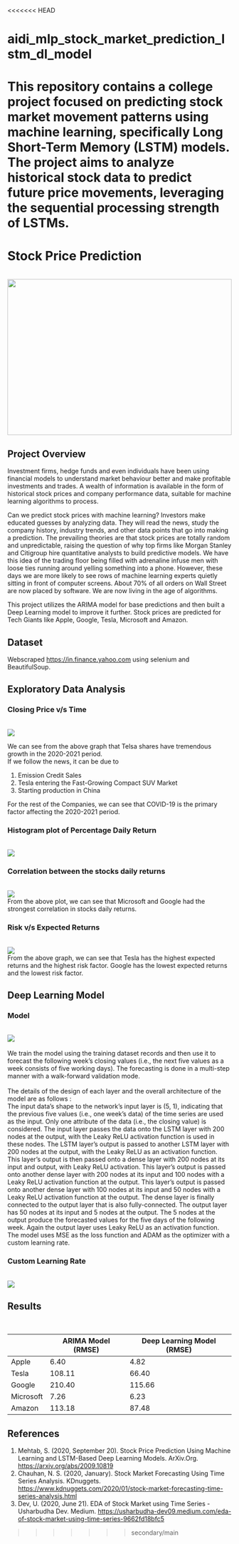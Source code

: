 <<<<<<< HEAD
# aidi_mlp_stock_market_prediction_lstm_dl_model
This repository contains a college project focused on predicting stock market movement patterns using machine learning, specifically Long Short-Term Memory (LSTM) models. The project aims to analyze historical stock data to predict future price movements, leveraging the sequential processing strength of LSTMs.
=======
# Stock Price Prediction
<br>
<img src='images/Stock-Price-Prediction.jpg' width = '100%' height='350px'>

## Project Overview

Investment firms, hedge funds and even individuals have been using financial models to understand market behaviour better and make profitable investments and trades. A wealth of information is available in the form of historical stock prices and company performance data, suitable for machine learning algorithms to process.

Can we predict stock prices with machine learning? Investors make educated guesses by analyzing data. They will read the news, study the company history, industry trends, and other data points that go into making a prediction. The prevailing theories are that stock prices are totally random and unpredictable, raising the question of why top firms like Morgan Stanley and Citigroup hire quantitative analysts to build predictive models. We have this idea of the trading floor being filled with adrenaline infuse men with loose ties running around yelling something into a phone. However, these days we are more likely to see rows of machine learning experts quietly sitting in front of computer screens. About 70% of all orders on Wall Street are now placed by software. We are now living in the age of algorithms.

This project utilizes the ARIMA model for base predictions and then built a Deep Learning model to improve it further. Stock prices are predicted for Tech Giants like Apple, Google, Tesla, Microsoft and Amazon.


## Dataset
Webscraped https://in.finance.yahoo.com using selenium and BeautifulSoup.

## Exploratory Data Analysis

### Closing Price v/s Time
<br>
<img src='images/Moving_Average.png'>

We can see from the above graph that Telsa shares have tremendous growth in the 2020-2021 period.
<br>
If we follow the news, it can be due to

1. Emission Credit Sales
2. Tesla entering the Fast-Growing Compact SUV Market
3. Starting production in China

For the rest of the Companies, we can see that COVID-19 is the primary factor affecting the 2020-2021 period.
<br>

### Histogram plot of Percentage Daily Return 
<br>
<img src='images/Daily_Returns.png'>

### Correlation between the stocks daily returns
<br>
<img src='images/Correlation_Plot.png'>
<br>
From the above plot, we can see that Microsoft and Google had the strongest correlation in stocks daily returns.

### Risk v/s Expected Returns
<br>
<img src='images/Risk_vs_Expected_Returns.png'>
<br>
From the above graph, we can see that Tesla has the highest expected returns and the highest risk factor. Google has the lowest expected returns and the lowest risk factor.

## Deep Learning Model

### Model
<br>
<img src='images/model.png'>
<br><br>
We train the model using the training dataset records and then use it to forecast the following week’s closing values (i.e., the next five values as a week consists of five working days). The forecasting is done in a multi-step manner with a walk-forward validation mode. <br><br> 
The details of the design of each layer and the overall architecture of the model are as follows :
<br>
The input data’s shape to the network’s input layer is (5, 1), indicating that the previous five values (i.e., one week’s data) of the time series are used as the input. Only one attribute of the data (i.e., the closing value) is considered. The input layer passes the data onto the LSTM layer with 200 nodes at the output, with the Leaky ReLU activation function is used in these nodes. The LSTM layer’s output is passed to another LSTM layer with 200 nodes at the output, with the Leaky ReLU as an activation function. This layer’s output is then passed onto a dense layer with 200 nodes at its input and output, with Leaky ReLU activation. This layer’s output is passed onto another dense layer with 200 nodes at its input and 100 nodes with a Leaky ReLU activation function at the output. This layer’s output is passed onto another dense layer with 100 nodes at its input and 50 nodes with a Leaky ReLU activation function at the output. The dense layer is finally connected to the output layer that is also fully-connected. The output layer has 50 nodes at its input and 5 nodes at the output. The 5 nodes at the output produce the forecasted values for the five days of the following week. Again the output layer uses Leaky ReLU as an activation function. The model uses MSE as the loss function and ADAM as the optimizer with a custom learning rate. 

### Custom Learning Rate 
<br>
<img src='images/Learning_Rate.png'>

## Results
<br>

|           | ARIMA Model (RMSE) | Deep Learning Model (RMSE) | 
| --------- | ------------------ | -------------------------- |
| Apple     | 6.40               | 4.82                       |
| Tesla     | 108.11             | 66.40                      |
| Google    | 210.40             | 115.66                     |
| Microsoft | 7.26               | 6.23                       |
| Amazon    | 113.18             | 87.48                      |

## References
1. Mehtab, S. (2020, September 20). Stock Price Prediction Using Machine Learning and LSTM-Based Deep Learning Models. ArXiv.Org. https://arxiv.org/abs/2009.10819
2. Chauhan, N. S. (2020, January). Stock Market Forecasting Using Time Series Analysis. KDnuggets. https://www.kdnuggets.com/2020/01/stock-market-forecasting-time-series-analysis.html
3. Dev, U. (2020, June 21). EDA of Stock Market using Time Series - Usharbudha Dev. Medium. https://usharbudha-dev09.medium.com/eda-of-stock-market-using-time-series-9662fd18bfc5
>>>>>>> secondary/main
